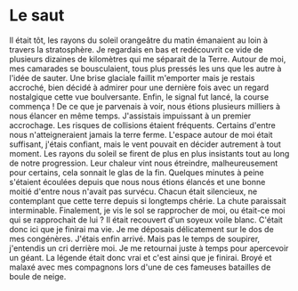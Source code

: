 # Le saut

Il était tôt, les rayons du soleil orangeâtre du matin émanaient au loin à travers la stratosphère. Je regardais en bas et redécouvrit ce vide de plusieurs dizaines de kilomètres qui me séparait de la Terre. Autour de moi, mes camarades se bousculaient, tous plus pressés les uns que les autre à l'idée de sauter. Une brise glaciale faillit m'emporter
mais je restais accroché, bien décidé à admirer pour une dernière fois avec un regard nostalgique cette vue boulversante. Enfin, le signal fut lancé, la course commença !
De ce que je parvenais à voir, nous étions plusieurs milliers à nous élancer en même temps. J'assistais impuissant à un premier accrochage. Les risques de collisions étaient fréquents.
Certains d'entre nous n'atteigneraient jamais la terre ferme. L'espace autour de moi était suffisant, j'étais confiant, mais le vent pouvait en décider autrement à tout moment.
Les rayons du soleil se firent de plus en plus insistants tout au long de notre progression. Leur chaleur vint nous étreindre, malheureusement pour certains,
cela sonnait le glas de la fin. Quelques minutes à peine s'étaient écoulées depuis que nous nous étions élancés et une bonne moitié d'entre nous n'avait pas survécu.
Chacun était silencieux, ne contemplant que cette terre depuis si longtemps chérie. La chute paraissait interminable. 
Finalement, je vis le sol se rapprocher de moi, ou était-ce moi qui se rapprochait de lui ? Il était recouvert d'un soyeux voile blanc. C'était donc ici que je finirai ma vie. 
Je me déposais délicatement sur le dos de mes congénères. J'étais enfin arrivé.
Mais pas le temps de soupirer, j'entendis un cri derrière moi. Je me retournai juste à temps pour apercevoir un géant. La légende était donc vrai et c'est ainsi que je finirai.
Broyé et malaxé avec mes compagnons lors d'une de ces fameuses batailles de boule de neige. 